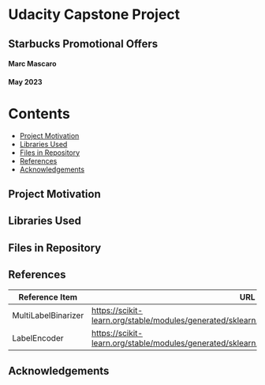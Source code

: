 # Udacity Capstone Project
## Starbucks Promotional Offers
#### Marc Mascaro
#### May 2023

# Contents
* [Project Motivation](#project-motivation)
* [Libraries Used](#libraries-used)
* [Files in Repository](#files-in-repository)
* [References](#references)
* [Acknowledgements](#acknowledgements)

## Project Motivation

## Libraries Used

## Files in Repository

## References

| Reference Item      | URL                         |
|---------------------|-----------------------------|
| MultiLabelBinarizer | https://scikit-learn.org/stable/modules/generated/sklearn.preprocessing.MultiLabelBinarizer.html
| LabelEncoder        | https://scikit-learn.org/stable/modules/generated/sklearn.preprocessing.MultiLabelBinarizer.html

## Acknowledgements
